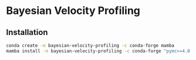 # Bayesian Velocity Profiling

## Installation

```bash
conda create -n bayesian-velocity-profiling -c conda-forge mamba
mamba install -n bayesian-velocity-profiling -c conda-forge "pymc>=4.0.0" scikit-learn python-graphviz pint-xarray jupyterlab
```
